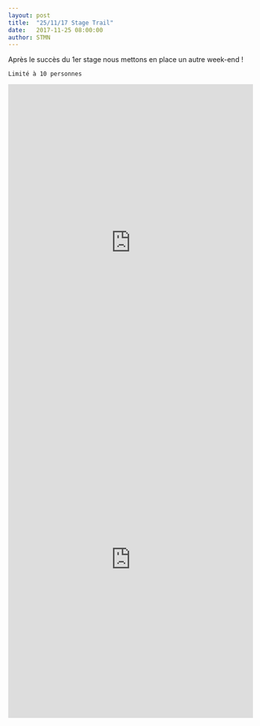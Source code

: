 ```yaml
---
layout: post
title:  "25/11/17 Stage Trail"
date:   2017-11-25 08:00:00
author: STMN
---
```

Après le succès du 1er stage nous mettons en place un autre week-end !

`Limité à 10 personnes`

<iframe src="https://www.facebook.com/plugins/post.php?href=https%3A%2F%2Fwww.facebook.com%2FLadag2.31%2Fposts%2F170714436860756&width=500" width="500" height="646" style="border:none;overflow:hidden" scrolling="no" frameborder="0" allowTransparency="true"></iframe>

<iframe src="https://www.facebook.com/plugins/post.php?href=https%3A%2F%2Fwww.facebook.com%2FLadag2.31%2Fposts%2F170714436860756&width=500" width="500" height="646" style="border:none;overflow:hidden" scrolling="no" frameborder="0" allowTransparency="true"></iframe>
